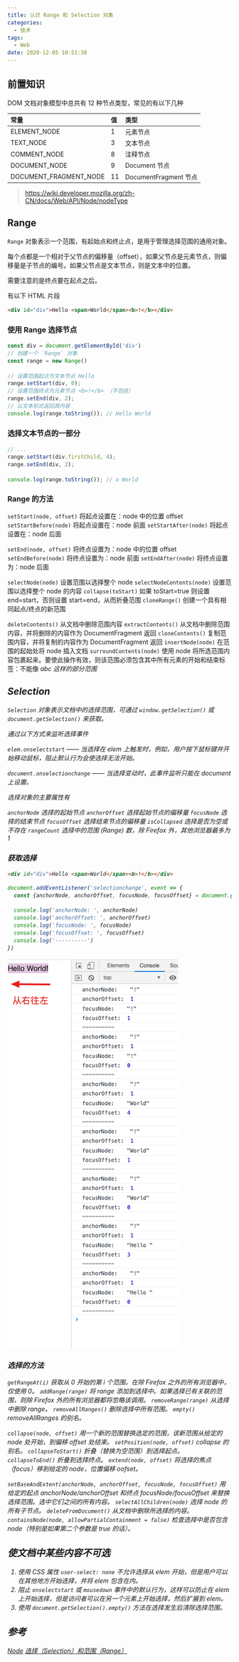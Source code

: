 ```yaml
---
title: 认识 Range 和 Selection 对象
categories:
  - 技术
tags:
  - Web
date: 2020-12-05 10:51:38
---
```


<!--more-->

## 前置知识

DOM 文档对象模型中总共有 12 种节点类型，常见的有以下几种

|          常量          | 值  |         类型          |
| :---------------------- | :--- | :--------------------- |
| ELEMENT_NODE           | 1   | 元素节点              |
| TEXT_NODE              | 3   | 文本节点              |
| COMMENT_NODE           | 8   | 注释节点              |
| DOCUMENT_NODE          | 9   | Document 节点         |
| DOCUMENT_FRAGMENT_NODE | 11  | DocumentFragment 节点 |

> https://wiki.developer.mozilla.org/zh-CN/docs/Web/API/Node/nodeType

## Range

`Range` 对象表示一个范围，有起始点和终止点，是用于管理选择范围的通用对象。

每个点都是一个相对于父节点的偏移量（offset），如果父节点是元素节点，则偏移量是子节点的编号。如果父节点是文本节点，则是文本中的位置。

需要注意的是终点要在起点之后。

有以下 HTML 片段
```html
<div id="div">Hello <span>World</span><b>!</b></div>
```

### 使用 Range 选择节点

```js
const div = document.getElementById('div')
// 创建一个 `Range` 对象
const range = new Range()

// 设置范围起点为文本节点 Hello
range.setStart(div, 0);
// 设置范围终点为元素节点 <b>!</b> （不包括）
range.setEnd(div, 2);
// 以文本形式返回其内容
console.log(range.toString()); // Hello World
```

### 选择文本节点的一部分

```js
// ...
range.setStart(div.firstChild, 4);
range.setEnd(div, 2);
  
console.log(range.toString()); // o World
```
### Range 的方法

`setStart(node, offset)` 将起点设置在：node 中的位置 offset
`setStartBefore(node)` 将起点设置在：node 前面
`setStartAfter(node)` 将起点设置在：node 后面

`setEnd(node, offset)` 将终点设置为：node 中的位置 offset
`setEndBefore(node)` 将终点设置为：node 前面
`setEndAfter(node)` 将终点设置为：node 后面

`selectNode(node)` 设置范围以选择整个 node
`selectNodeContents(node)` 设置范围以选择整个 node 的内容
`collapse(toStart)` 如果 toStart=true 则设置 end=start，否则设置 start=end，从而折叠范围
`cloneRange()` 创建一个具有相同起点/终点的新范围

`deleteContents()`  从文档中删除范围内容
`extractContents()` 从文档中删除范围内容，并将删除的内容作为 DocumentFragment 返回
`cloneContents()` 复制范围内容，并将复制的内容作为 DocumentFragment 返回
`insertNode(node)` 在范围的起始处将 node 插入文档
`surroundContents(node)` 使用 node 将所选范围内容包裹起来。要使此操作有效，则该范围必须包含其中所有元素的开始和结束标签：不能像 <i>abc 这样的部分范围

## Selection

`Selection` 对象表示文档中的选择范围，可通过 `window.getSelection()` 或 `document.getSelection()` 来获取。

通过以下方式来监听选择事件

`elem.onselectstart` —— 当选择在 elem 上触发时，例如，用户按下鼠标键并开始移动鼠标，阻止默认行为会使选择无法开始。

`document.onselectionchange` —— 当选择变动时，此事件监听只能在 document 上设置。

选择对象的主要属性有

`anchorNode` 选择的起始节点
`anchorOffset` 选择起始节点的偏移量
`focusNode` 选择的结束节点
`focusOffset` 选择结束节点的偏移量
`isCollapsed` 选择是否为空或不存在
`rangeCount` 选择中的范围 (Range) 数，除 Firefox 外，其他浏览器最多为 1


### 获取选择

```html
<div id="div">Hello <span>World</span><b>!</b></div>
```

```js
document.addEventListener('selectionchange', event => {
  const {anchorNode, anchorOffset, focusNode, focusOffset} = document.getSelection();

  console.log('anchorNode: ', anchorNode)
  console.log('anchorOffset: ', anchorOffset)
  console.log('focusNode: ', focusNode)
  console.log('focusOffset: ', focusOffset)
  console.log('----------')
})
```

![right-to-left](./images/selection-and-range/right-to-left.jpg)

### 选择的方法

`getRangeAt(i)` 获取从 0 开始的第 i 个范围。在除 Firefox 之外的所有浏览器中，仅使用 0。
`addRange(range)` 将 range 添加到选择中。如果选择已有关联的范围，则除 Firefox 外的所有浏览器都将忽略该调用。
`removeRange(range)` 从选择中删除 range。
`removeAllRanges()` 删除选择中所有范围。
`empty()` removeAllRanges 的别名。

`collapse(node, offset)` 用一个新的范围替换选定的范围，该新范围从给定的 node 处开始，到偏移 offset 处结束。
`setPosition(node, offset)` collapse 的别名。
`collapseToStart()` 折叠（替换为空范围）到选择起点。
`collapseToEnd()` 折叠到选择终点。
`extend(node, offset)` 将选择的焦点（focus）移到给定的 node，位置偏移 oofset。

`setBaseAndExtent(anchorNode, anchorOffset, focusNode, focusOffset)` 用给定的起点 anchorNode/anchorOffset 和终点 focusNode/focusOffset 来替换选择范围。选中它们之间的所有内容。
`selectAllChildren(node)` 选择 node 的所有子节点。
`deleteFromDocument()` 从文档中删除所选择的内容。
`containsNode(node, allowPartialContainment = false)` 检查选择中是否包含 node（特别是如果第二个参数是 true 的话）。


## 使文档中某些内容不可选

1. 使用 CSS 属性 `user-select: none` 不允许选择从 elem 开始，但是用户可以在其他地方开始选择，并将 elem 包含在内。
2. 阻止 `onselectstart` 或 `mousedown` 事件中的默认行为，这样可以防止在 elem 上开始选择，但是访问者可以在另一个元素上开始选择，然后扩展到 elem。
3. 使用 `document.getSelection().empty()` 方法在选择发生后清除选择范围。

## 参考

[Node](https://developer.mozilla.org/zh-CN/docs/Web/API/Node)
[选择（Selection）和范围（Range）](https://zh.javascript.info/selection-range#comments)